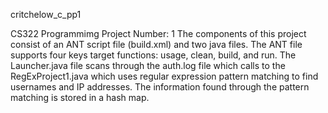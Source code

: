 critchelow_c_pp1

CS322 Programmimg Project Number: 1
The components of this project consist of an ANT script file (build.xml) and two java files. The ANT file supports four keys target functions: usage, clean, build, and run. The Launcher.java file scans through the auth.log file which calls to the RegExProject1.java which uses regular expression pattern matching to find usernames and IP addresses. The information found through the pattern matching is stored in a hash map.
